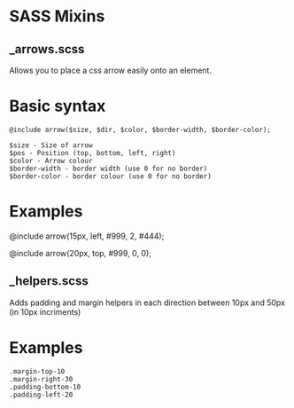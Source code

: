 SASS Mixins
====================

_arrows.scss
---------------------
Allows you to place a css arrow easily onto an element.

# Basic syntax

`@include arrow($size, $dir, $color, $border-width, $border-color);`

	$size - Size of arrow
	$pos - Position (top, bottom, left, right)
	$color - Arrow colour 
	$border-width - border width (use 0 for no border)
	$border-color - border colour (use 0 for no border)


# Examples 

@include arrow(15px, left, #999, 2, #444);

@include arrow(20px, top, #999, 0, 0);


_helpers.scss
---------------------
Adds padding and margin helpers in each direction between 10px and 50px (in 10px incriments)

# Examples

	.margin-top-10 
	.margin-right-30
	.padding-bottom-10
	.padding-left-20